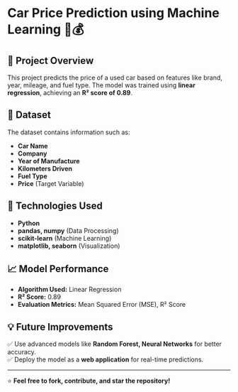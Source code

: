 # Car Price Prediction using Machine Learning 🚗💰

## 📌 Project Overview  
This project predicts the price of a used car based on features like brand, year, mileage, and fuel type. The model was trained using **linear regression**, achieving an **R² score of 0.89**.  

## 📂 Dataset  
The dataset contains information such as:  
- **Car Name**  
- **Company**  
- **Year of Manufacture**  
- **Kilometers Driven**  
- **Fuel Type**  
- **Price** (Target Variable)  

## 🔧 Technologies Used  
- **Python**  
- **pandas, numpy** (Data Processing)  
- **scikit-learn** (Machine Learning)  
- **matplotlib, seaborn** (Visualization)  

## 📈 Model Performance  
- **Algorithm Used:** Linear Regression  
- **R² Score:** 0.89  
- **Evaluation Metrics:** Mean Squared Error (MSE), R² Score  

## 💡 Future Improvements  
✅ Use advanced models like **Random Forest, Neural Networks** for better accuracy.  
✅ Deploy the model as a **web application** for real-time predictions.  

---

⭐ **Feel free to fork, contribute, and star the repository!**  
